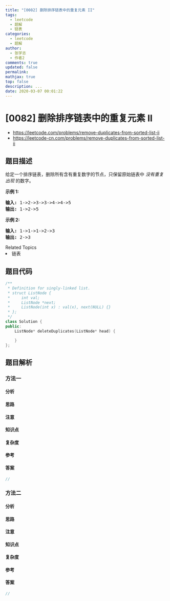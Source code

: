 ```yaml
---
title: "[0082] 删除排序链表中的重复元素 II"
tags:
  - leetcode
  - 题解
  - 链表
categories:
  - leetcode
  - 题解
author:
  - 张学志
  - 作者2
comments: true
updated: false
permalink:
mathjax: true
top: false
description: ...
date: 2020-03-07 00:01:22
---
```



# [0082] 删除排序链表中的重复元素 II
* https://leetcode.com/problems/remove-duplicates-from-sorted-list-ii
* https://leetcode-cn.com/problems/remove-duplicates-from-sorted-list-ii


## 题目描述

<p>给定一个排序链表，删除所有含有重复数字的节点，只保留原始链表中&nbsp;<em>没有重复出现&nbsp;</em>的数字。</p>

<p><strong>示例&nbsp;1:</strong></p>

<pre><strong>输入:</strong> 1-&gt;2-&gt;3-&gt;3-&gt;4-&gt;4-&gt;5
<strong>输出:</strong> 1-&gt;2-&gt;5
</pre>

<p><strong>示例&nbsp;2:</strong></p>

<pre><strong>输入:</strong> 1-&gt;1-&gt;1-&gt;2-&gt;3
<strong>输出:</strong> 2-&gt;3</pre>
<div><div>Related Topics</div><div><li>链表</li></div></div>


## 题目代码

```cpp
/**
 * Definition for singly-linked list.
 * struct ListNode {
 *     int val;
 *     ListNode *next;
 *     ListNode(int x) : val(x), next(NULL) {}
 * };
 */
class Solution {
public:
    ListNode* deleteDuplicates(ListNode* head) {

    }
};
```


## 题目解析


### 方法一

#### 分析

#### 思路

#### 注意

#### 知识点

#### 复杂度

#### 参考

#### 答案

```cpp
//
```


### 方法二

#### 分析

#### 思路

#### 注意

#### 知识点

#### 复杂度

#### 参考

#### 答案

```cpp
//
```


